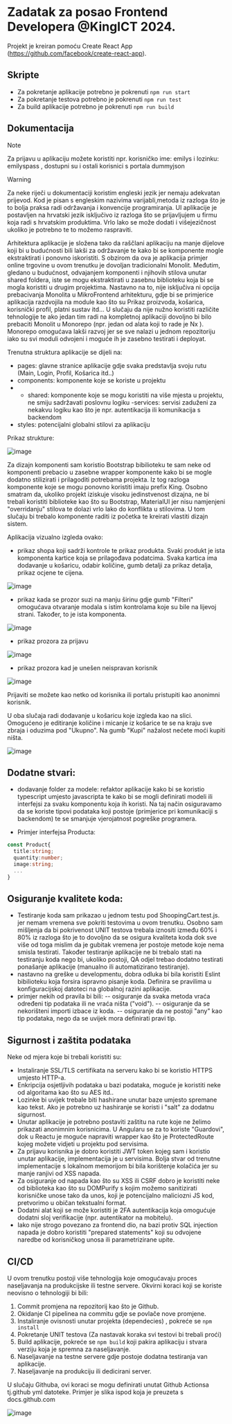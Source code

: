 # Zadatak za posao Frontend Developera @KingICT 2024.

Projekt je kreiran pomoću Create React App (https://github.com/facebook/create-react-app).

## Skripte

- Za pokretanje aplikacije potrebno je pokrenuti `npm run start`
- Za pokretanje testova potrebno je pokrenuti `npm run test`
- Za build aplikacije potrebno je pokrenuti `npm run build`



## Dokumentacija

>[!NOTE]
>Za prijavu u aplikaciju možete koristiti npr. korisničko ime: emilys i lozinku: emilyspass , dostupni su i ostali korisnici s portala dummyjson


>[!WARNING]
>Za neke riječi u dokumentaciji koristim engleski jezik jer nemaju adekvatan prijevod. Kod je pisan s engleskim nazivima varijabli,metoda iz razloga što je to bolja praksa radi održavanja i konvencije programiranja.
>UI aplikacije je postavljen na hrvatski jezik isključivo iz razloga što se prijavljujem u firmu koja radi s hrvatskim produktima. 
>Vrlo lako se može dodati i višejezičnost ukoliko je potrebno te to možemo raspraviti.

Arhitektura aplikacije je složena tako da raščlani aplikaciju na manje dijelove koji bi u budućnosti bili lakši za održavanje te kako bi se komponente mogle ekstraktirati i ponovno iskoristiti.
S obzirom da ova je aplikacija primjer online trgovine u ovom trenutku je dovoljan tradicionalni Monolit. Međutim, gledano u budućnost, odvajanjem komponenti i njihovih stilova unutar shared foldera, iste se mogu ekstraktirati u zasebnu biblioteku koja bi se mogla koristiti u drugim projektima. Nastavno na to, nije isključiva ni opcija prebacivanja Monolita u MikroFrontend arhitekturu, gdje bi se primjerice aplikacija razdvojila na module kao što su Prikaz proizvoda, košarica, korisnički profil, platni sustav itd... U slučaju da nije nužno koristiti različite tehnologije te ako jedan tim radi na kompletnoj aplikaciji dovoljno bi bilo prebaciti Monolit u Monorepo (npr. jedan od alata koji to rade je Nx ). Monorepo omogućava lakši razvoj jer se sve nalazi u jednom repozitoriju iako su svi moduli odvojeni i moguće ih je zasebno testirati i deployat.

Trenutna struktura aplikacije se dijeli na:

- pages: glavne stranice aplikacije gdje svaka predstavlja svoju rutu (Main, Login, Profil, Košarica itd..)
- components: komponente koje se koriste u projektu
- - shared: komponente koje se mogu koristiti na više mjesta u projektu, ne smiju sadržavati poslovnu logiku
-services: servisi zaduženi za nekakvu logiku kao što je npr. autentikacija ili komunikacija s backendom
- styles: potencijalni globalni stilovi za aplikaciju




Prikaz strukture:

![image](https://github.com/pavlovicjosip/king-ict-task/assets/26819142/41a1a5e1-3079-4598-8604-ba3a4ecee7de)



Za dizajn komponenti sam koristio Bootstrap bibilioteku te sam neke od komponenti prebacio u zasebne wrapper komponente kako bi se mogle dodatno stilizirati i prilagoditi potrebama projekta. Iz tog razloga komponente koje se mogu ponovno koristiti imaju prefix King.
Osobno smatram da, ukoliko projekt iziskuje visoku jedinstvenost dizajna, ne bi trebali koristiti biblioteke kao što su Bootstrap, MaterialUI jer nisu namjenjeni "overridanju" stilova te dolazi vrlo lako do konflikta u stilovima. U tom slučaju bi trebalo komponente raditi iz početka te kreirati vlastiti dizajn sistem.

Aplikacija vizualno izgleda ovako:
- prikaz shopa koji sadrži kontrole te prikaz produkta. Svaki produkt je ista komponenta kartice koja se prilagođava podatcima. Svaka kartica ima dodavanje u košaricu, odabir količine, gumb detalji za prikaz detalja, prikaz ocjene te cijena.

![image](https://github.com/pavlovicjosip/king-ict-task/assets/26819142/6a910856-e615-4b13-8eae-7e2bae656321)

- prikaz kada se prozor suzi na manju širinu gdje gumb "Filteri" omogućava otvaranje modala s istim kontrolama koje su bile na lijevoj strani. Također, to je ista komponenta.

![image](https://github.com/pavlovicjosip/king-ict-task/assets/26819142/3226406a-d9cf-40f5-bc09-271424c43487)

- prikaz prozora za prijavu

![image](https://github.com/pavlovicjosip/king-ict-task/assets/26819142/ffb9bd9f-b9ce-408d-a85f-e2966f81097d)


- prikaz prozora kad je unešen neispravan korisnik

![image](https://github.com/pavlovicjosip/king-ict-task/assets/26819142/4ce13d29-2265-4c2f-970c-044cf26626cf)

Prijaviti se možete kao netko od korisnika ili portalu pristupiti kao anonimni korisnik.

U oba slučaja radi dodavanje u košaricu koje izgleda kao na slici. Omogućeno je editiranje količine i micanje iz košarice te se na kraju sve zbraja i oduzima pod "Ukupno". Na gumb "Kupi" nažalost nećete moći kupiti ništa.

![image](https://github.com/pavlovicjosip/king-ict-task/assets/26819142/ab6cc17f-6a34-4a4f-a7b2-3c71c76a2a60)




##  Dodatne stvari:

- dodavanje folder za modele: refaktor aplikacije kako bi se koristio typescript umjesto javascripta te kako bi se mogli definirati modeli ili interfejsi za svaku komponentu koja ih koristi. Na taj način osiguravamo da se koriste tipovi podataka koji postoje (primjerice pri komunikaciji s backendom) te se smanjuje vjerojatnost pogreške programera.

- Primjer interfejsa Producta:

```typescript
const Product{
  title:string;
  quantity:number;
  image:string;
  ...
}

```

## Osiguranje kvalitete koda:
- Testiranje koda sam prikazao u jednom testu pod ShoopingCart.test.js. jer nemam vremena sve pokriti testovima u ovom trenutku. Osobno sam mišljenja da bi pokrivenost UNIT testova trebala iznositi između 60% i 80% iz razloga što je to dovoljno da se osigura kvaliteta koda dok sve više od toga mislim da je gubitak vremena jer postoje metode koje nema smisla testirati. Također testiranje aplikacije ne bi trebalo stati na testiranju koda nego bi, ukoliko postoji, QA odjel trebao dodatno testirati ponašanje aplikacije (manualno ili automatizirano testiranje).
- nastavno na greške u developmentu, dobra odluka bi bila koristiti Eslint bibilioteku koja forsira ispravno pisanje koda. Definira se pravilima u konfiguracijskoj datoteci na globalnoj razini aplikacije.
- primjer nekih od pravila bi bili:
  -- osiguranje da svaka metoda vraća određeni tip podataka ili ne vraća ništa ("void").
  -- osiguranje da se nekorišteni importi izbace iz koda.
  -- osiguranje da ne postoji "any" kao tip podataka, nego da se uvijek mora definirati pravi tip.




## Sigurnost i zaštita podataka

Neke od mjera koje bi trebali koristiti su:

- Instaliranje SSL/TLS certifikata na serveru kako bi se koristio HTTPS umjesto HTTP-a.
- Enkripcija osjetljivih podataka u bazi podataka, moguće je koristiti neke od algoritama kao što su AES itd..
- Lozinke bi uvijek trebale biti hashirane unutar baze umjesto spremane kao tekst. Ako je potrebno uz hashiranje se koristi i "salt" za dodatnu sigurnost.
- Unutar aplikacije je potrebno postaviti zaštitu na rute koje ne želimo prikazati anonimnim korisnicima. U Angularu se za to koriste "Guardovi", dok u Reactu je moguće napraviti wrapper kao što je ProtectedRoute kojeg možete vidjeti u projektu pod servisima.
- Za prijavu korisnika je dobro koristiti JWT token kojeg sam i koristio unutar aplikacije, implementacija je u servisima. Bolja stvar od trenutne implementacije s lokalnom memorijom bi bila korištenje kolačića jer su manje ranjivi od XSS napada.
- Za osiguranje od napada kao što su XSS ili CSRF dobro je koristiti neke od biblioteka kao što su DOMPurify s kojim možemo sanitizirati korisničke unose tako da unos, koji je potencijalno maliciozni JS kod, pretvorimo u običan tekstualni format.
- Dodatni alat koji se može koristiti je 2FA autentikacija koja omogućuje dodatni sloj verifikacije (npr. autentikator na mobitelu).
- Iako nije strogo povezano za frontend dio, na bazi protiv SQL injection napada je dobro koristiti "prepared statements" koji su odvojene naredbe od korisničkog unosa ili parametrizirane upite.

  
## CI/CD

U ovom trenutku postoji više tehnologija koje omogućavaju proces naseljavanja na produkcijske ili testne servere. Okvirni koraci koji se koriste neovisno o tehnologiji bi bili:

1. Commit promjena na repozitorij kao što je Github.
2. Okidanje CI pipelinea na commitu gdje se povlače nove promjene.
3. Instaliranje ovisnosti unutar projekta (dependecies) , pokreće se ```npm install```
4. Pokretanje UNIT testova (Za nastavak koraka svi testovi bi trebali proći)
5. Build aplikacije, pokreće se ```npm build``` koji pakira aplikaciju i stvara verziju koja je spremna za naseljavanje.
6. Naseljavanje na testne servere gdje postoje dodatna testiranja van aplikacije.
7. Naseljavanje na produkciju ili dedicirani server.

U slučaju Githuba, ovi koraci se mogu definirati unutat Github Actionsa tj.github yml datoteke. Primjer je slika ispod koja je preuzeta s docs.github.com

![image](https://github.com/pavlovicjosip/king-ict-task/assets/26819142/b8241fa8-900f-4f21-8432-4bd29afa72e2)





